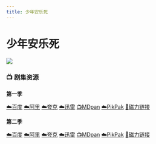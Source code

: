 ```yaml
---
title: 少年安乐死
---
```


# 少年安乐死
![](/image/少年安乐死.webp)

### 📺 剧集资源

**第一季** <Badge type="warning" text="漫迪MDsub" />

[☁️百度](https://pan.baidu.com/s/1IWGHSyGC9Qj4djv-an8KJA?pwd=bncj)  [☁️阿里](https://www.aliyundrive.com/s/u7noDgsoNXR)  [☁️夸克](https://pan.quark.cn/s/6dd7f0587f53)  [☁️迅雷](https://pan.xunlei.com/s/VNnh9eD_FOS_WhBc_ZmHA0m1A1?pwd=2zzu#)  [📺MDpan](https://pan.mdsub.top/%E5%B0%91%E5%B9%B4%E5%AE%89%E4%B9%90%E6%AD%BB)  [☁️PikPak](https://mypikpak.com/s/VNmWMCfY3B76V4ftam7MkpsVo1) [🧲磁力链接](magnet:?xt=urn:btih:85ac3bf8128dd482ed16858eb2cf08857f033279)

**第二季** <Badge type="warning" text="漫迪MDsub" />

[☁️百度](https://pan.baidu.com/s/10bF1aAJpzsY4SPl2tQDtZA?pwd=kchh)  [☁️阿里](https://www.aliyundrive.com/s/iA27CeCdvnD)  [☁️夸克](https://pan.quark.cn/s/67d83ea91aa6)  [☁️迅雷](https://pan.xunlei.com/s/VNnh9knY3JASezLuzMH0JVGhA1?pwd=qcsw#)  [📺MDpan](https://pan.mdsub.top/%E5%B0%91%E5%B9%B4%E5%AE%89%E4%B9%90%E6%AD%BB)  [☁️PikPak](https://mypikpak.com/s/VNmWMCfY3B76V4ftam7MkpsVo1) [🧲磁力链接](magnet:?xt=urn:btih:85ac3bf8128dd482ed16858eb2cf08857f033279)